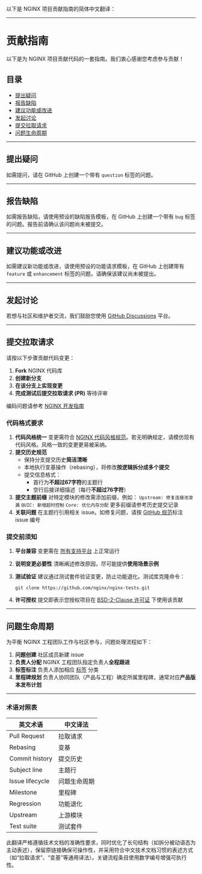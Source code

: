 以下是 NGINX 项目贡献指南的简体中文翻译：

------

# 贡献指南

以下是为 NGINX 项目贡献代码的一套指南。我们衷心感谢您考虑参与贡献！

## 目录

- [提出疑问](https://tencent.yuanbao/chat?from=launch&conversation=239ecb0d-2bcf-4b89-b75b-83068dd4b9c0&project_id=&project_name=#提出疑问)
- [报告缺陷](https://tencent.yuanbao/chat?from=launch&conversation=239ecb0d-2bcf-4b89-b75b-83068dd4b9c0&project_id=&project_name=#报告缺陷)
- [建议功能或改进](https://tencent.yuanbao/chat?from=launch&conversation=239ecb0d-2bcf-4b89-b75b-83068dd4b9c0&project_id=&project_name=#建议功能或改进)
- [发起讨论](https://tencent.yuanbao/chat?from=launch&conversation=239ecb0d-2bcf-4b89-b75b-83068dd4b9c0&project_id=&project_name=#发起讨论)
- [提交拉取请求](https://tencent.yuanbao/chat?from=launch&conversation=239ecb0d-2bcf-4b89-b75b-83068dd4b9c0&project_id=&project_name=#提交拉取请求)
- [问题生命周期](https://tencent.yuanbao/chat?from=launch&conversation=239ecb0d-2bcf-4b89-b75b-83068dd4b9c0&project_id=&project_name=#问题生命周期)

------

## 提出疑问

如需提问，请在 GitHub 上创建一个带有 `question` 标签的问题。

------

## 报告缺陷

如需报告缺陷，请使用预设的缺陷报告模板，在 GitHub 上创建一个带有 `bug` 标签的问题。报告前请确认该问题尚未被提交。

------

## 建议功能或改进

如需建议新功能或改进，请使用预设的功能请求模板，在 GitHub 上创建带有 `feature` 或 `enhancement` 标签的问题。请确保该建议尚未被提出。

------

## 发起讨论

若想与社区和维护者交流，我们鼓励您使用 [GitHub Discussions](https://github.com/nginx/nginx/discussions) 平台。

------

## 提交拉取请求

请按以下步骤贡献代码变更：

1. **Fork** NGINX 代码库
2. **创建新分支**
3. **在该分支上实现变更**
4. **完成测试后提交拉取请求 (PR)** 等待评审

编码问题请参考 [NGINX 开发指南](https://nginx.org/en/docs/dev/development_guide.html)

### 代码格式要求

1. **代码风格统一**
    变更需符合 [NGINX 代码风格规范](https://nginx.org/en/docs/dev/development_guide.html#code_style)。若无明确规定，请模仿现有代码风格。风格一致的变更更易被采纳。
2. **提交历史规范**
   - 保持分支提交历史**简洁清晰**
   - 本地执行变基操作（rebasing），将修改**按逻辑拆分成多个提交**
   - 提交信息格式：
     - 首行为**不超过67字符**的主题行
     - 空行后接详细描述（每行**不超过76字符**）
3. **提交主题前缀**
    对特定模块的修改需添加前缀，例如：
    `Upstream: 修复连接池泄漏`
    `QUIC: 新增超时控制`
    `Core: 优化内存分配`
    更多前缀请参考历史提交记录
4. **关联问题**
    在主题行引用相关 issue。如修复问题，请按 [GitHub 规范](https://docs.github.com/en/issues/tracking-your-work-with-issues/linking-a-pull-request-to-an-issue)标注 issue 编号

### 提交前须知

1. **平台兼容**
    变更需在 [所有支持平台](https://nginx.org/en/index.html#tested_os_and_platforms) 上正常运行

2. **说明变更必要性**
    清晰阐述修改原因，尽可能提供**使用场景示例**​

3. **测试验证**
    建议通过测试套件验证变更，防止功能退化。测试库克隆命令：

   ```
   git clone https://github.com/nginx/nginx-tests.git
   ```

4. **许可授权**
    提交即表示您授权项目在 [BSD-2-Clause 许可证](https://github.com/nginx/nginx/blob/master/LICENSE) 下使用该贡献

------

## 问题生命周期

为平衡 NGINX 工程团队工作与社区参与，问题处理流程如下：

1. **问题创建**
    社区成员新建 issue
2. **负责人分配**
    NGINX 工程团队指定负责人**全程跟进**​
3. **标签标注**
    负责人添加相应 [标签](https://github.com/nginx/nginx/issues/labels) 分类
4. **里程碑规划**
    负责人协同团队（产品与工程）确定所属里程碑，通常对应**产品版本发布计划**​

------

### 术语对照表

| 英文术语        | 中文译法     |
| --------------- | ------------ |
| Pull Request    | 拉取请求     |
| Rebasing        | 变基         |
| Commit history  | 提交历史     |
| Subject line    | 主题行       |
| Issue lifecycle | 问题生命周期 |
| Milestone       | 里程碑       |
| Regression      | 功能退化     |
| Upstream        | 上游模块     |
| Test suite      | 测试套件     |

此翻译严格遵循技术文档的准确性要求，同时优化了长句结构（如拆分被动语态为主动表述），保留原链接确保可操作性，并采用符合中文技术文档习惯的表述方式（如“拉取请求”、“变基”等通用译法）。关键流程条目使用数字编号增强可执行性。